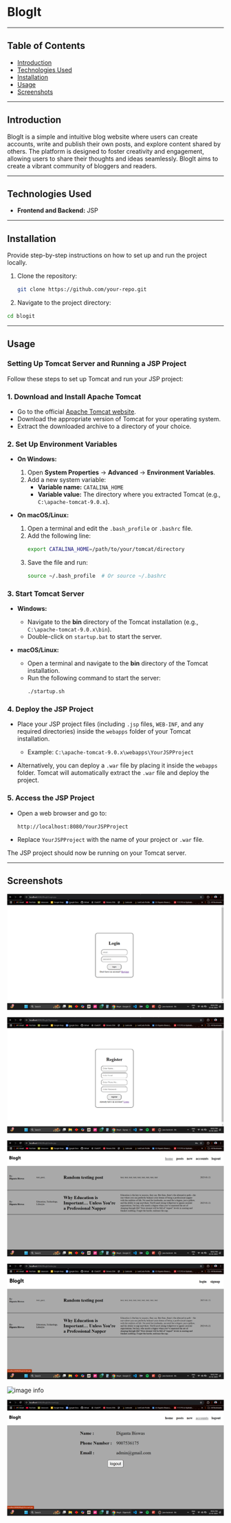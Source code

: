# BlogIt

---

## Table of Contents
- [Introduction](#introduction)
- [Technologies Used](#technologies-used)
- [Installation](#installation)
- [Usage](#usage)
- [Screenshots](#screenshots)

---

## Introduction

BlogIt is a simple and intuitive blog website where users can create accounts, write and publish their own posts, and explore content shared by others. The platform is designed to foster creativity and engagement, allowing users to share their thoughts and ideas seamlessly. BlogIt aims to create a vibrant community of bloggers and readers.

---

## Technologies Used

- **Frontend and Backend:** JSP

---

## Installation

Provide step-by-step instructions on how to set up and run the project locally.

1. Clone the repository:
   ```bash
   git clone https://github.com/your-repo.git
   ```

2. Navigate to the project directory:
  ```bash
  cd blogit
  ```

---

## Usage

### Setting Up Tomcat Server and Running a JSP Project

Follow these steps to set up Tomcat and run your JSP project:

### 1. Download and Install Apache Tomcat

- Go to the official [Apache Tomcat website](https://tomcat.apache.org/).
- Download the appropriate version of Tomcat for your operating system.
- Extract the downloaded archive to a directory of your choice.

### 2. Set Up Environment Variables

- **On Windows:**
    1. Open **System Properties** → **Advanced** → **Environment Variables**.
    2. Add a new system variable:
       - **Variable name:** `CATALINA_HOME`
       - **Variable value:** The directory where you extracted Tomcat (e.g., `C:\apache-tomcat-9.0.x`).

- **On macOS/Linux:**
    1. Open a terminal and edit the `.bash_profile` or `.bashrc` file.
    2. Add the following line:
       ```bash
       export CATALINA_HOME=/path/to/your/tomcat/directory
       ```
    3. Save the file and run:
       ```bash
       source ~/.bash_profile  # Or source ~/.bashrc
       ```

### 3. Start Tomcat Server

- **Windows:**
    - Navigate to the **bin** directory of the Tomcat installation (e.g., `C:\apache-tomcat-9.0.x\bin`).
    - Double-click on `startup.bat` to start the server.
  
- **macOS/Linux:**
    - Open a terminal and navigate to the **bin** directory of the Tomcat installation.
    - Run the following command to start the server:
      ```bash
      ./startup.sh
      ```

### 4. Deploy the JSP Project

- Place your JSP project files (including `.jsp` files, `WEB-INF`, and any required directories) inside the `webapps` folder of your Tomcat installation.
    - Example: `C:\apache-tomcat-9.0.x\webapps\YourJSPProject`
  
- Alternatively, you can deploy a `.war` file by placing it inside the `webapps` folder. Tomcat will automatically extract the `.war` file and deploy the project.

### 5. Access the JSP Project

- Open a web browser and go to:
    ```
    http://localhost:8080/YourJSPProject
    ```
- Replace `YourJSPProject` with the name of your project or `.war` file.

The JSP project should now be running on your Tomcat server.


---

## Screenshots


![image info](./screenshots/login-page.png)

![image info](./screenshots/signup-page.png)

![image info](./screenshots/home-page-logged.png)

![image info](./screenshots/home-page-logged-out.png)

![image info](./screenshots/new-post.png)

![image info](./screenshots/accounts-page.png)
